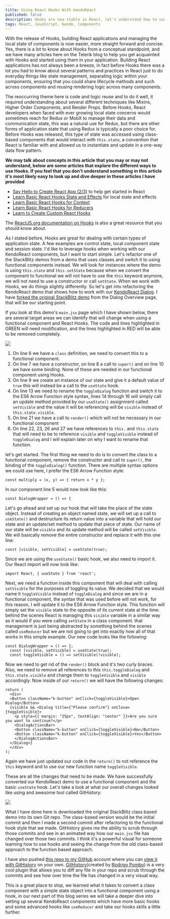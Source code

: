 ```yaml
---
title: Using React Hooks With kendoReact
published: false
description: Hooks are now stable in React, let's understand how to use them with everyday KendoReact components.
tags: React, JavaScript, Kendo, Components
---
```


With the release of Hooks, building React applications and managing the local state of components is now easier, more straight forward and concise. Yes, there is a lot to know about Hooks from a conceptual standpoint, and we have many articles here on the Telerik blog to help you get acquainted with Hooks and started using them in your application. Building React applications has not always been a breeze, in fact before Hooks there was a lot you had to know about several patterns and practices in React just to do everyday things like state management, separating logic within your components, ensuring that you could share lifecycle methods and such across components and reusing rendering logic across many components. 

The reoccurring theme here is code and logic reuse and to do it well, it required understanding about several different techniques like Mixins, Higher Order Components, and Render Props. Before Hooks, React developers when faced with ever growing local state concerns would sometimes reach for Redux or MobX to manage their data and communication state, this was a natural use for Redux, but there are other forms of application state that using Redux is typically a poor choice for. Before Hooks was released, this type of state was accessed using class-based components that would interact with `this.state`, a convention that React is familiar with and allowed us to instantiate and update in a one-way data flow pattern.

**We may talk about concepts in this article that you may or may not understand, below are some articles that explore the different ways to use Hooks. If you feel that you don't understand something in this article it's most likely easy to look up and dive deeper in these articles I have provided**

- [Say Hello to Create React App (2/3)](https://www.telerik.com/blogs/hello-create-react-app-2) to help get started in React
- [Learn Basic React Hooks State and Effects](https://www.telerik.com/blogs/how-to-use-basic-react-hooks-for-state-and-effects) for local state and effects
- [Learn Basic React Hooks for Context](https://www.telerik.com/blogs/how-to-use-basic-react-hooks-for-context) 
- [Learn Basic React Hooks for Reducers](https://www.telerik.com/blogs/how-to-use-basic-react-hooks-for-reducers) 
- [Learn to Create Custom React Hooks](https://www.telerik.com/blogs/everything-you-need-to-create-a-custom-react-hook) 

The [ReactJS.org documentation on Hooks](https://reactjs.org/docs/hooks-intro.html) is also a great resource that you should know about.

As I stated before, Hooks are great for dealing with certain types of application state. A few examples are control state, local component state and session state. I'd like to leverage hooks when working with our KendoReact components, but I want to start simple. Let's refactor one of the StackBlitz demos from a demo that uses classes and switch it to using functional components instead. We will look for instances where the demo is using `this.state` and `this.setState` because when we convert the component to functional we will not have to use the `this` keyword anymore, we will not need to use a constructor or call `setState`. When we work with Hooks, we do things slightly differently. So let's get into refactoring the KendoReact demo that shows how to work with our [KendoReact Dialog](https://www.telerik.com/kendo-react-ui/components/dialogs/dialog). I have [forked the original StackBlitz demo](https://stackblitz.com/edit/kendoreact-dialog-class-based?file=app/main.jsx) from the Dialog Overview page, that will be our starting point.

If you look at this demo's `main.jsx` page which I have shown below, there are several target areas we can identify that will change when using a functional component and React Hooks. The code and lines highlighted in GREEN will need modification, and the lines highlighted in RED will be able to be removed completely.

![](https://d585tldpucybw.cloudfront.net/sfimages/default-source/default-album/refactor_highlightsd0a7fbadfafc46d9a85a3d76286e1d3e.png?sfvrsn=67caeb6d_0)

1. On line 6 we have a `class` definition, we need to convert this to a functional component.
2. On line 7 we have a constructor, on line 8 a call to `super()` and on line 10 we have some binding. None of these are needed in our functional component using Hooks.
3. On line 9 we create an instance of our state and give it a default value of `true` this will instead be a call to the `useState` hook.
4. On line 13 we need to rename the `toggleDialog` function and switch it to the ES6 Arrow Function style syntax, lines 14 through 16 will simply call an update method provided by our `useState()` assignment called `setVisible` and the value it will be referencing will be `visible` instead of `this.state.visible`.
5. On line 21 we have a call to `render()` which will not be necessary in our functional component
6. On line 22, 23, 26 and 27 we have references to `this.` and `this.state` that will need to be to reference `visible` and `toggleVisible` instead of `toggleDialog` and I will explain later on why I want to rename that function.

let's get started. The first thing we need to do is to convert the class to a functional component, remove the constructor and call to `super()`, the binding of the `toggleDialog()` function. There are multiple syntax options we could use here, I prefer the ES6 Arrow Function style:

    const multiply = (x, y) => { return x * y };  

In our component line 5 would now look like this:

    const DialogWrapper = () => {

Let's go ahead and set up our hook that will take the place of the state object. Instead of creating an object named state, we will set up a call to `useState()` and destructure its return value into a variable that will hold our state and an update/set method to update that piece of state. Our name of our state will be `visible` and its update method will be called `setVisible`. We will basically remove the entire constructor and replace it with this one line:

    const [visible, setVisible] = useState(true);

Since we are using the `useState()` basic hook, we also need to import it. Our React import will now look like:

    import React, { useState } from 'react';

Next, we need a function inside this component that will deal with calling `setVisible` for the purposes of toggling its value. We decided that we would name it `toggleVisible` instead of `toggleDialog` and since we are in a functional component, the syntax that was used before will not work, for this reason, I will update it to the ES6 Arrow Function style. This function will simply set the `visible` state to the opposite of its current state at the time. behind the scenes React is managing this `visible` variable in a similar way as it would if you were calling `setState` in a class component. that management is just being abstracted by something behind the scenes called `useReducer` but we are not going to get into exactly how all of that works in this simple example. Our new code looks like the following:

    const DialogWrapper = () => {;
      const [visible, setVisible] = useState(true);
      const toggleVisible = () => setVisible(!visible);

Now we need to get rid of the `render()` block and it's two curly braces. Also, we need to remove all references to this `this.toggleDialog` and `this.state.visible` and change them to `toggleVisible` and `visible` accordingly. Now inside of our `return()` we will have the following changes:

    return (
      <div>
      <Button className="k-button" onClick={toggleVisible}>Open Dialog</Button>
      {visible && <Dialog title={"Please confirm"} onClose={toggleVisible}>
        <p style={{ margin: "25px", textAlign: "center" }}>Are you sure you want to continue?</p>
        <DialogActionsBar>
        <Button className="k-button" onClick={toggleVisible}>No</Button>
        <Button className="k-button" onClick={toggleVisible}>Yes</Button>
        </DialogActionsBar>
      </Dialog>}
      </div>
    );

Again we have just updated our code in the `return()` to not reference the `this` keyword and to use our new function name `toggleVisible`.

These are all the changes that need to be made. We have successfully converted our KendoReact demo to use a functional component and the basic `useState` hook. Let's take a look at what our overall changes looked like using and awesome tool called GitHistory:

![](https://d585tldpucybw.cloudfront.net/sfimages/default-source/default-album/class-vs-functional-animation.gif?sfvrsn=8a9c864d_0)

What I have done here is downloaded the original StackBlitz class based demo into its own Git repo. The class-based version would be the initial commit and then I made a second commit after refactoring to the functional hook style that we made. GitHistory gives me the ability to scrub through those commits and see in an animated way how our `main.jsx` file has changed over those two commits. I think it's a powerful visual for someone learning how to use hooks and seeing the change from the old class-based approach to the function based approach.

I have also pushed [this repo to my GitHub](https://github.com/httpJunkie/kendoreact-dialog-to-hooks-demo) account where you can [view it with GitHistory](https://github.githistory.xyz/httpJunkie/kendoreact-dialog-to-hooks-demo/blob/master/src/app/main.jsx) on your own. [GitHistory](https://github.com/pomber/git-history)(created by [Rodrigo Pombo](https://github.com/pomber)) is a very cool plugin that allows you to diff any file in your repo and scrub through the commits and see how over time the file has changed in a very visual way.

This is a great place to stop, we learned what it takes to convert a class component with a simple state object into a functional component using a hook, in our next part of this blog series we will take a deeper dive into setting up several KendoReact components which have more basic hooks and some advanced hooks like `useReducer` and take our hooks skills a little further.